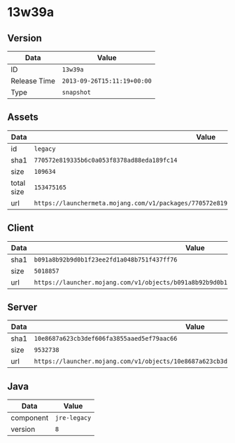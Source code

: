 # 13w39a

## Version

|**Data**        | **Value**                 |
|----------------|-------------------------|
| ID   | ```13w39a```   |
| Release Time   | ```2013-09-26T15:11:19+00:00```   |
| Type   | ```snapshot```   |

## Assets

|**Data**        | **Value**                 |
|----------------|-------------------------|
| id   | ```legacy```   |
| sha1   | ```770572e819335b6c0a053f8378ad88eda189fc14```   |
| size   | ```109634```   |
| total size  | ```153475165```  |
| url       | ```https://launchermeta.mojang.com/v1/packages/770572e819335b6c0a053f8378ad88eda189fc14/legacy.json``` |

## Client

|**Data**        | **Value**                 |
|----------------|-------------------------|
| sha1   | ```b091a8b92b9d0b1f23ee2fd1a048b751f437ff76```   |
| size   | ```5018857```   |
| url       | ```https://launcher.mojang.com/v1/objects/b091a8b92b9d0b1f23ee2fd1a048b751f437ff76/client.jar``` |

## Server

|**Data**        | **Value**                 |
|----------------|-------------------------|
| sha1   | ```10e8687a623cb3def606fa3855aaed5ef79aac66```   |
| size   | ```9532738```   |
| url       | ```https://launcher.mojang.com/v1/objects/10e8687a623cb3def606fa3855aaed5ef79aac66/server.jar``` |

## Java

|**Data**        | **Value**                 |
|----------------|-------------------------|
| component   | ```jre-legacy```   |
| version   | ```8```   |